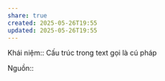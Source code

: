 ```yaml
---
share: true
created: 2025-05-26T19:55
updated: 2025-05-26T19:55
---
```

Khái niệm:: 
Cấu trúc trong text gọi là cú pháp

Nguồn:: 